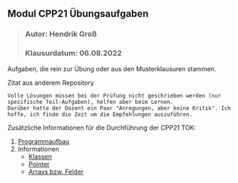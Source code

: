 ## Modul CPP21 Übungsaufgaben
>### Autor: Hendrik Groß
>### Klausurdatum: 06.08.2022

Aufgaben, die rein zur Übung oder aus den Musterklausuren stammen.

Zitat aus anderem Repository
```
Volle Lösungen müssen bei der Prüfung nicht geschrieben werden (nur spezifische Teil-Aufgaben), helfen aber beim Lernen.
Darüber hatte der Dozent ein Paar "Anregungen, aber keine Kritik". Ich hoffe, ich finde die Zeit um die Empfehlungen auszuführen.
```

Zusätzliche Informationen für die Durchführung der CPP21 TOK:

1. [Programmaufbau](/Informationen/Aufbau.md)
2. Informationen
    - [Klassen](/Informationen/Klassen.md)
    - [Pointer](/Informationen/Pointer.md)
    - [Arrays bzw. Felder](/Informationen/Array.md)    